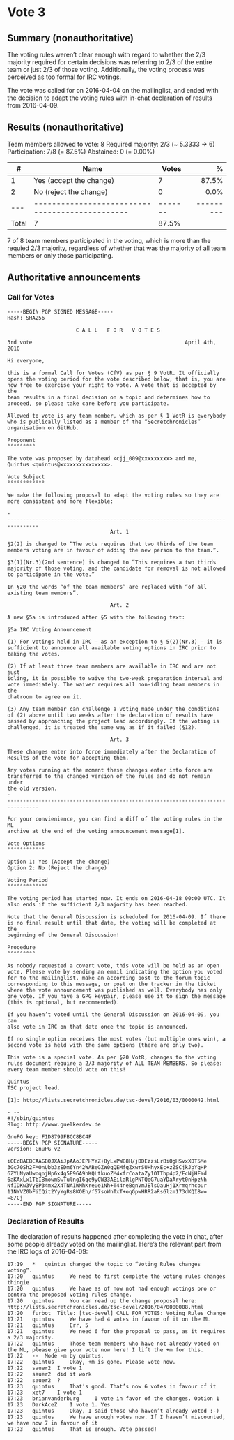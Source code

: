 Vote 3
======

Summary (nonauthoritative)
--------------------------

The voting rules weren’t clear enough with regard to whether the 2/3
majority required for certain decisions was referring to 2/3 of the
entire team or just 2/3 of those voting. Additionally, the voting
process was perceived as too formal for IRC votings.

The vote was called for on 2016-04-04 on the mailinglist, and ended
with the decision to adapt the voting rules with in-chat declaration
of results from 2016-04-09.

Results (nonauthoritative)
--------------------------

Team members allowed to vote: 8
Required majority: 2/3 (~ 5.3333 → 6)
Participation: 7/8 (= 87.5%)
Abstained: 0 (= 0.00%)

| # | Name                                          | Votes |       % |
|---|-----------------------------------------------|-------|--------:|
| 1 | Yes (accept the change)                       |     7 |   87.5% |
| 2 | No (reject the change)                        |     0 |    0.0% |
|---|-----------------------------------------------|-------|---------|
| Total                                             |     7 |   87.5% |

7 of 8 team members participated in the voting, which is more than the
requied 2/3 majority, regardless of whether that was the majority of
all team members or only those participating.

Authoritative announcements
---------------------------

### Call for Votes ###

~~~~~~~~~~~~~~~~~~~~~~~~~~~~~~~~~~~~~~~~~~~~~~~~~~~~~~~~~~~~~~~~~~~~~~~~~~~~~~~~
-----BEGIN PGP SIGNED MESSAGE-----
Hash: SHA256

                      C A L L   F O R   V O T E S

3rd vote                                                 April 4th, 2016

Hi everyone,

this is a formal Call for Votes (CfV) as per § 9 VotR. It officially
opens the voting period for the vote described below, that is, you are
now free to exercise your right to vote. A vote that is accepted by the
team results in a final decision on a topic and determines how to
proceed, so please take care before you participate.

Allowed to vote is any team member, which as per § 1 VotR is everybody
who is publically listed as a member of the “Secretchronicles”
organisation on GitHub.

Proponent
°°°°°°°°°

The vote was proposed by datahead <cjj_009@xxxxxxxxx> and me,
Quintus <quintus@xxxxxxxxxxxxxxx>.

Vote Subject
°°°°°°°°°°°°

We make the following proposal to adapt the voting rules so they are
more consistant and more flexible:

- 
--------------------------------------------------------------------------------
                                 Art. 1

§2(2) is changed to “The vote requires that two thirds of the team
members voting are in favour of adding the new person to the team.”.

§3(1)(Nr.3)(2nd sentence) is changed to “This requires a two thirds
majority of those voting, and the candidate for removal is not allowed
to participate in the vote.”

In §20 the words “of the team members” are replaced with “of all
existing team members”.

                                 Art. 2

A new §5a is introduced after §5 with the following text:

§5a IRC Voting Announcement

(1) For votings held in IRC — as an exception to § 5(2)(Nr.3) — it is
sufficient to announce all available voting options in IRC prior to
taking the votes.

(2) If at least three team members are available in IRC and are not just
idling, it is possible to waive the two-week preparation interval and
vote immediately. The waiver requires all non-idling team members in the
chatroom to agree on it.

(3) Any team member can challenge a voting made under the conditions
of (2) above until two weeks after the declaration of results have
passed by approaching the project lead accordingly. If the voting is
challenged, it is treated the same way as if it failed (§12).

                                 Art. 3

These changes enter into force immediately after the Declaration of
Results of the vote for accepting them.

Any votes running at the moment these changes enter into force are
transferred to the changed version of the rules and do not remain under
the old version.
- 
--------------------------------------------------------------------------------

For your convienience, you can find a diff of the voting rules in the ML
archive at the end of the voting announcement message[1].

Vote Options
°°°°°°°°°°°°

Option 1: Yes (Accept the change)
Option 2: No (Reject the change)

Voting Period
°°°°°°°°°°°°°

The voting period has started now. It ends on 2016-04-18 00:00 UTC. It
also ends if the sufficient 2/3 majority has been reached.

Note that the General Discussion is scheduled for 2016-04-09. If there
is no final result until that date, the voting will be completed at the
beginning of the General Discussion!

Procedure
°°°°°°°°°

As nobody requested a covert vote, this vote will be held as an open
vote. Please vote by sending an email indicating the option you voted
for to the mailinglist, make an according post to the forum topic
corresponding to this message, or post on the tracker in the ticket
where the vote announcement was published as well. Everybody has only
one vote. If you have a GPG keypair, please use it to sign the message
(this is optional, but recommended).

If you haven’t voted until the General Discussion on 2016-04-09, you can
also vote in IRC on that date once the topic is announced.

If no single option receives the most votes (but multiple ones win), a
second vote is held with the same options (there are only two).

This vote is a special vote. As per §20 VotR, changes to the voting
rules document require a 2/3 majority of ALL TEAM MEMBERS. So please:
every team member should vote on this!

Quintus
TSC project lead.

[1]: http://lists.secretchronicles.de/tsc-devel/2016/03/0000042.html

- -- 
#!/sbin/quintus
Blog: http://www.guelkerdev.de

GnuPG key: F1D8799FBCC8BC4F
-----BEGIN PGP SIGNATURE-----
Version: GnuPG v2

iQEcBAEBCAAGBQJXAiJpAAoJEPHYeZ+8yLxPW88H/jDDEzzsLrBiOgHSvxXOT5Me
3Gc70Sh2FMOnUbb3zEDm6Yn42WABeGZW0qQEMfqZxwrSUHhyxEc+zZSCjkJbYgHP
6ZYLNyaUwoqnjHp6x4g5E96A9hKQLtkuoZM4xfrCoataZy1OTThp4p2/EcNjHFYd
6aKAxLx1TbIBmowmSwTulngI6qe9yCW33AEilaRlgPNTQoG7uaYDaAryt0nHpzNh
NfIDKw3VyBP34mx2X4TNA1WMhKreue1Nh+T44neBqnVmJBlsOauHj1Xrmqrhcbur
11NYVZ0bFiIQit2YyYgRs8KOEh/f57soWnTxT+oqGpwHRR2aRsGlzm173dKQI8w=
=8/Cj
-----END PGP SIGNATURE-----
~~~~~~~~~~~~~~~~~~~~~~~~~~~~~~~~~~~~~~~~~~~~~~~~~~~~~~~~~~~~~~~~~~~~~~~~~~~~~~~~

### Declaration of Results ###

The declaration of results happened after completing the vote in chat,
after some people already voted on the mailinglist. Here’s the
relevant part from the IRC logs of 2016-04-09:

~~~~~~~~~~~~~~~~~~~~~~~~~~~~~~~~~~~~~~~~~~~~~~~~~~~~~~~~~~~~~~~~~~~~~~~~~~~~~~~~
17:19 	* 	quintus changed the topic to “Voting Rules changes voting”.
17:20 	quintus 	We need to first complete the voting rules changes thingie
17:20 	quintus 	We have as of now not had enough votings pro or contra the proposed voting rules change.
17:20 	quintus 	You can read up the change proposal here: http://lists.secretchronicles.de/tsc-devel/2016/04/0000008.html
17:20 	furbot 	Title: [tsc-devel] CALL FOR VOTES: Voting Rules Change
17:21 	quintus 	We have had 4 votes in favour of it on the ML
17:21 	quintus 	Err, 5
17:21 	quintus 	We need 6 for the proposal to pass, as it requires a 2/3 majority.
17:22 	quintus 	Those team members who have not already voted on the ML, please give your vote now here! I lift the +m for this.
17:22 	-- 	Mode -m by quintus.
17:22 	quintus 	Okay, +m is gone. Please vote now.
17:22 	sauer2 	I vote 1
17:22 	sauer2 	did it work
17:22 	sauer2 	?
17:23 	quintus 	That’s good. That’s now 6 votes in favour of it
17:23 	xet7 	I vote 1
17:23 	brianvanderburg 	I vote in favor of the changes. Option 1
17:23 	DarkAceZ 	I vote 1. Yes
17:23 	quintus 	Okay, I said those who haven’t already voted :-)
17:23 	quintus 	We have enough votes now. If I haven’t miscounted, we have now 7 in favour of it
17:23 	quintus 	That is enough. Vote passed!
~~~~~~~~~~~~~~~~~~~~~~~~~~~~~~~~~~~~~~~~~~~~~~~~~~~~~~~~~~~~~~~~~~~~~~~~~~~~~~~~
